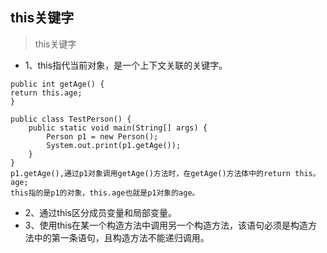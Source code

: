 ## this关键字
>this关键字
- 1、this指代当前对象，是一个上下文关联的关键字。
```
public int getAge() {
return this.age;
}
```
```
public class TestPerson() {
    public static void main(String[] args) {
        Person p1 = new Person();
        System.out.print(p1.getAge());
    }
}
p1.getAge(),通过p1对象调用getAge()方法时，在getAge()方法体中的return this。age;
this指的是p1的对象，this.age也就是p1对象的age。
```
- 2、通过this区分成员变量和局部变量。
- 3、使用this在某一个构造方法中调用另一个构造方法，该语句必须是构造方法中的第一条语句，且构造方法不能递归调用。
